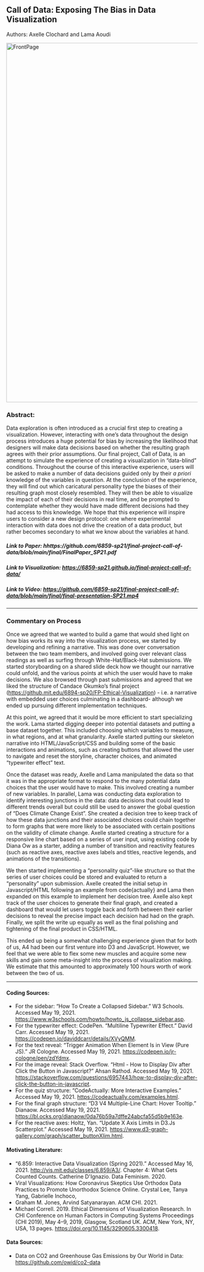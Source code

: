 ## Call of Data: Exposing The Bias in Data Visualization
Authors: Axelle Clochard and Lama Aoudi

<img width="943" alt="FrontPage" src="https://user-images.githubusercontent.com/10040180/118859573-61d07500-b8a8-11eb-845b-461ef3d668bf.png">

### Abstract:

Data exploration is often introduced as a crucial first step to creating a visualization. However, interacting with one’s data throughout the design process introduces a huge potential for bias by increasing the likelihood that designers will make data decisions based on whether the resulting graph agrees with their prior assumptions. Our final project, Call of Data, is an attempt to simulate the experience of creating a visualization in “data-blind” conditions. Throughout the course of this interactive experience, users will be asked to make a number of data decisions guided only by their _a priori_ knowledge of the variables in question. At the conclusion of the experience, they will find out which caricatural personality type the biases of their resulting graph most closely resembled. They will then be able to visualize the impact of each of their decisions in real time, and be prompted to contemplate whether they would have made different decisions had they had access to this knowledge. We hope that this experience will inspire users to consider a new design protocol: one where experimental interaction with data does not drive the creation of a data product, but rather becomes secondary to what we know about the variables at hand.

##### Link to Paper: hhttps://github.com/6859-sp21/final-project-call-of-data/blob/main/final/FinalPaper_SP21.pdf 
##### Link to Visualization: https://6859-sp21.github.io/final-project-call-of-data/
##### Link to Video: https://github.com/6859-sp21/final-project-call-of-data/blob/main/final/final-presentation-SP21.mp4 

---
### Commentary on Process
Once we agreed that we wanted to build a game that would shed light on how bias works its way into the visualization process, we started by developing and refining a narrative. This was done over conversation between the two team members, and involved going over relevant class readings as well as surfing through White-Hat/Black-Hat submissions. We started storyboarding on a shared slide deck how we thought our narrative could unfold, and the various points at which the user would have to make decisions. We also browsed through past submissions and agreed that we liked the structure of Candace Okumko’s final project (https://github.mit.edu/6894-sp20/FP-Ethical-Visualization) - i.e. a narrative with embedded user choices culminating in a dashboard- although we ended up pursuing different implementation techniques.

At this point, we agreed that it would be more efficient to start specializing the work. Lama started digging deeper into potential datasets and putting a base dataset together. This included choosing which variables to measure, in what regions, and at what granularity. Axelle started putting our skeleton narrative into HTML/JavaScript/CSS and building some of the basic interactions and animations, such as creating buttons that allowed the user to navigate and reset the storyline, character choices, and animated “typewriter effect” text.

Once the dataset was ready, Axelle and Lama manipulated the data so that it was in the appropriate format to respond to the many potential data choices that the user would have to make. This involved creating a number of new variables. In parallel, Lama was conducting data exploration to identify interesting junctions in the data: data decisions that could lead to different trends overall but could still be used to answer the global question of “Does Climate Change Exist”. She created a decision tree to keep track of how these data junctions and their associated choices could chain together to form graphs that were more likely to be associated with certain positions on the validity of climate change. Axelle started creating a structure for a responsive line chart based on a series of user input, using existing code by Diana Ow as a starter, adding a number of transition and reactivity features (such as reactive axes, reactive axes labels and titles, reactive legends, and animations of the transitions).

We then started implementing a “personality quiz”-like structure so that the series of user choices could be stored and evaluated to return a “personality” upon submission. Axelle created the initial setup in Javascript/HTML following an example from code{actually} and Lama then expanded on this example to implement her decision tree. Axelle also kept track of the user choices to generate their final graph, and created a dashboard that would let users toggle back and forth between their earlier decisions to reveal the precise impact each decision had had on the graph. Finally, we split the write up equally as well as the final polishing and tightening of the final product in CSS/HTML.

This ended up being a somewhat challenging experience given that for both of us, A4 had been our first venture into D3 and JavaScript. However, we feel that we were able to flex some new muscles and acquire some new skills and gain some meta-insight into the process of visualization making. We estimate that this amounted to approximately 100 hours worth of work between the two of us.

------
#### Coding Sources:
- For the sidebar: “How To Create a Collapsed Sidebar.” W3 Schools. Accessed May 19, 2021. https://www.w3schools.com/howto/howto_js_collapse_sidebar.asp.
- For the typewriter effect: CodePen. “Multiline Typewriter Effect.”  David Carr. Accessed May 19, 2021. https://codepen.io/daviddcarr/details/XVyQMM.
- For the text reveal: “Trigger Animation When Element Is in View (Pure JS).” JR Cologne. Accessed May 19, 2021. https://codepen.io/jr-cologne/pen/zdYdmx.
- For the image reveal: Stack Overflow. “Html - How to Display Div after Click the Button in Javascript?” Ahsan Rathod. Accessed May 19, 2021. https://stackoverflow.com/questions/6957443/how-to-display-div-after-click-the-button-in-javascript.
- For the quiz structure: “CodeActually: More Interactive Examples.” Accessed May 19, 2021. https://codeactually.com/examples.html.
- For the final graph structure: “D3 V4 Multiple-Line Chart: Hover Tooltip.” Dianaow. Accessed May 19, 2021. https://bl.ocks.org/dianaow/0da76b59a7dffe24abcfa55d5b9e163e.
- For the reactive axes: Holtz, Yan. “Update X Axis Limits in D3.Js Scatterplot.” Accessed May 19, 2021. https://www.d3-graph-gallery.com/graph/scatter_buttonXlim.html.

#### Motivating Literature:
* “6.859: Interactive Data Visualization (Spring 2021).” Accessed May 16, 2021. http://vis.mit.edu/classes/6.859/A3/.
Chapter 4: What Gets Counted Counts. Catherine D'Ignazio. Data Feminism. 2020.
* Viral Visualizations: How Coronavirus Skeptics Use Orthodox Data Practices to Promote Unorthodox Science Online. Crystal Lee, Tanya Yang, Gabrielle Inchoco,
* Graham M. Jones, Arvind Satyanarayan. ACM CHI. 2021.
* Michael Correll. 2019. Ethical Dimensions of Visualization Research. In CHI Conference on Human Factors in Computing Systems Proceedings (CHI 2019), May 4–9, 2019, Glasgow, Scotland UK. ACM, New York, NY, USA, 13 pages. https://doi.org/10.1145/3290605.3300418.

#### Data Sources:
* Data on CO2 and Greenhouse Gas Emissions by Our World in Data: https://github.com/owid/co2-data
